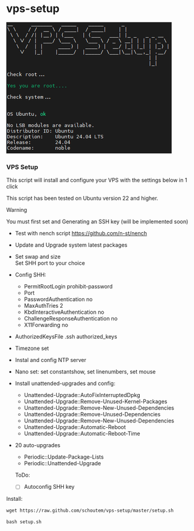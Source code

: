# vps-setup

<img src="setup.png">

### VPS Setup

This script will install and configure your VPS with the settings below in 1 click

This script has been tested on Ubuntu version 22 and higher.

> [!WARNING]
> You must first set and Generating an SSH key (will be implemented soon)

- Test with nench script https://github.com/n-st/nench
- Update and Upgrade system latest packages<br />
- Set swap and size<br />
Set SHH port to your choice<br />
- Config SHH:<br />
  - PermitRootLogin prohibit-password<br />
  - Port<br />
  - PasswordAuthentication no<br />
  - MaxAuthTries 2<br />
  - KbdInteractiveAuthentication no<br />
  - ChallengeResponseAuthentication no<br />
  - X11Forwarding no<br />
- AuthorizedKeysFile .ssh authorized_keys<br />
- Timezone set<br />
- Instal and config NTP server<br />
- Nano set: set constantshow, set linenumbers, set mouse<br />
- Install unattended-upgrades and config:<br />
  - Unattended-Upgrade::AutoFixInterruptedDpkg<br />
  - Unattended-Upgrade::Remove-Unused-Kernel-Packages<br />
  - Unattended-Upgrade::Remove-New-Unused-Dependencies<br />
  - Unattended-Upgrade::Remove-Unused-Dependencies<br />
  - Unattended-Upgrade::Remove-New-Unused-Dependencies<br />
  - Unattended-Upgrade::Automatic-Reboot<br />
  - Unattended-Upgrade::Automatic-Reboot-Time<br />
- 20 auto-upgrades<br />
  - Periodic::Update-Package-Lists<br />
  - Periodic::Unattended-Upgrade<br />

  ToDo:

  - [ ] Autoconfig SHH key


Install:
```
wget https://raw.github.com/schoutem/vps-setup/master/setup.sh
```

```
bash setup.sh
```

